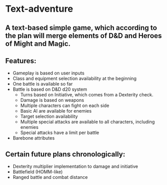 # Text-adventure

## A text-based simple game, which according to the plan will merge elements of D&D and Heroes of Might and Magic.

## Features:
* Gameplay is based on user inputs
* Class and equipment selection availability at the beginning
* One battle is available so far
* Battle is based on D&D d20 system
    * Turns based on Initiative, which comes from a Dexterity check.
    * Damage is based on weapons
    * Multiple characters can fight on each side
    * Basic AI are available for enemies
    * Target selection availability
    * Multiple special attacks are available to all characters, including enemies
    * Special attacks have a limit per battle
* Barebone attributes

## Certain future plans chronologically:
* Dexterity multiplier implementation to damage and initiative
* Battlefield (HOMM-like)
* Ranged battle and combat distance

